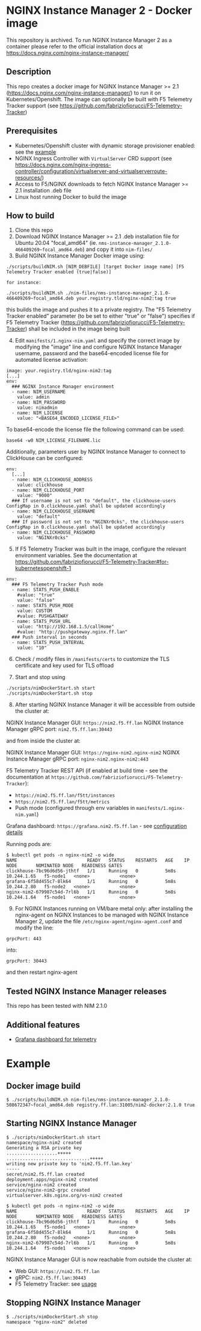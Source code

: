 # NGINX Instance Manager 2 - Docker image

This repository is archived. To run NGINX Instance Manager 2 as a container please refer to the official installation docs at https://docs.nginx.com/nginx-instance-manager/

## Description

This repo creates a docker image for NGINX Instance Manager >= 2.1 (https://docs.nginx.com/nginx-instance-manager/) to run it on Kubernetes/Openshift.
The image can optionally be built with F5 Telemetry Tracker support (see https://github.com/fabriziofiorucci/F5-Telemetry-Tracker)

## Prerequisites

- Kubernetes/Openshift cluster with dynamic storage provisioner enabled: see the [example](/contrib/pvc-provisioner)
- NGINX Ingress Controller with `VirtualServer` CRD support (see https://docs.nginx.com/nginx-ingress-controller/configuration/virtualserver-and-virtualserverroute-resources/)
- Access to F5/NGINX downloads to fetch NGINX Instance Manager >= 2.1 installation .deb file
- Linux host running Docker to build the image

## How to build

1. Clone this repo
2. Download NGINX Instance Manager >= 2.1 .deb installation file for Ubuntu 20.04 "focal_amd64" (ie. `nms-instance-manager_2.1.0-466409269~focal_amd64.deb`) and copy it into `nim-files/`
3. Build NGINX Instance Manager Docker image using:

```
./scripts/buildNIM.sh [NIM_DEBFILE] [target Docker image name] [F5 Telemetry Tracker enabled (true|false)]

for instance:

./scripts/buildNIM.sh ./nim-files/nms-instance-manager_2.1.0-466409269~focal_amd64.deb your.registry.tld/nginx-nim2:tag true
```

this builds the image and pushes it to a private registry. The "F5 Telemetry Tracker enabled" parameter (to be set to either "true" or "false") specifies if F5 Telemetry Tracker (https://github.com/fabriziofiorucci/F5-Telemetry-Tracker) shall be included in the image being built

4. Edit `manifests/1.nginx-nim.yaml` and specify the correct image by modifying the "image" line and configure NGINX Instance Manager username, password and the base64-encoded license file for automated license activation:

```
image: your.registry.tld/nginx-nim2:tag
[...]
env:
  ### NGINX Instance Manager environment
  - name: NIM_USERNAME
    value: admin
  - name: NIM_PASSWORD
    value: nimadmin
  - name: NIM_LICENSE
    value: "<BASE64_ENCODED_LICENSE_FILE>"
```

To base64-encode the license file the following command can be used:

```
base64 -w0 NIM_LICENSE_FILENAME.lic
```

Additionally, parameters user by NGINX Instance Manager to connect to ClickHouse can be configured:

```
env:
  [...]
  - name: NIM_CLICKHOUSE_ADDRESS
    value: clickhouse
  - name: NIM_CLICKHOUSE_PORT
    value: "9000"
  ### If username is not set to "default", the clickhouse-users ConfigMap in 0.clickhouse.yaml shall be updated accordingly
  - name: NIM_CLICKHOUSE_USERNAME
    value: "default"
  ### If password is not set to "NGINXr0cks", the clickhouse-users ConfigMap in 0.clickhouse.yaml shall be updated accordingly
  - name: NIM_CLICKHOUSE_PASSWORD
    value: "NGINXr0cks"
```

5. If F5 Telemetry Tracker was built in the image, configure the relevant environment variables. See the documentation at https://github.com/fabriziofiorucci/F5-Telemetry-Tracker#for-kubernetesopenshift-1

```
env:
  ### F5 Telemetry Tracker Push mode
  - name: STATS_PUSH_ENABLE
    #value: "true"
    value: "false"
  - name: STATS_PUSH_MODE
    value: CUSTOM
    #value: PUSHGATEWAY
  - name: STATS_PUSH_URL
    value: "http://192.168.1.5/callHome"
    #value: "http://pushgateway.nginx.ff.lan"
  ### Push interval in seconds
  - name: STATS_PUSH_INTERVAL
    value: "10"
```

6. Check / modify files in `/manifests/certs` to customize the TLS certificate and key used for TLS offload

7. Start and stop using

```
./scripts/nimDockerStart.sh start
./scripts/nimDockerStart.sh stop
```

8. After starting NGINX Instance Manager it will be accessible from outside the cluster at:

NGINX Instance Manager GUI: `https://nim2.f5.ff.lan`
NGINX Instance Manager gRPC port: `nim2.f5.ff.lan:30443`

and from inside the cluster at:

NGINX Instance Manager GUI: `https://nginx-nim2.nginx-nim2`
NGINX Instance Manager gRPC port: `nginx-nim2.nginx-nim2:443`


F5 Telemetry Tracker REST API (if enabled at build time - see the documentation at `https://github.com/fabriziofiorucci/F5-Telemetry-Tracker`):
- `https://nim2.f5.ff.lan/f5tt/instances`
- `https://nim2.f5.ff.lan/f5tt/metrics`
- Push mode (configured through env variables in `manifests/1.nginx-nim.yaml`)

Grafana dashboard: `https://grafana.nim2.f5.ff.lan` - see [configuration details](/contrib/grafana)

Running pods are:

```
$ kubectl get pods -n nginx-nim2 -o wide
NAME                          READY   STATUS    RESTARTS   AGE    IP            NODE       NOMINATED NODE   READINESS GATES
clickhouse-7bc96d6d56-jthtf   1/1     Running   0          5m8s   10.244.1.65   f5-node1   <none>           <none>
grafana-6f58d455c7-8lk64      1/1     Running   0          5m8s   10.244.2.80   f5-node2   <none>           <none>
nginx-nim2-679987c54d-7rl6b   1/1     Running   0          5m8s   10.244.1.64   f5-node1   <none>           <none>
```

9. For NGINX Instances running on VM/bare metal only: after installing the nginx-agent on NGINX Instances to be managed with NGINX Instance Manager 2, update the file `/etc/nginx-agent/nginx-agent.conf` and modify the line:

```
grpcPort: 443
```

into:

```
grpcPort: 30443
```

and then restart nginx-agent


## Tested NGINX Instance Manager releases

This repo has been tested with NIM 2.1.0


## Additional features

- [Grafana dashboard for telemetry](/contrib/grafana)


# Example

## Docker image build

```
$ ./scripts/buildNIM.sh nim-files/nms-instance-manager_2.1.0-508672347~focal_amd64.deb registry.ff.lan:31005/nim2-docker:2.1.0 true
```

## Starting NGINX Instance Manager

```
$ ./scripts/nimDockerStart.sh start
namespace/nginx-nim2 created
Generating a RSA private key
...................+++++
...............................+++++
writing new private key to 'nim2.f5.ff.lan.key'
-----
secret/nim2.f5.ff.lan created
deployment.apps/nginx-nim2 created
service/nginx-nim2 created
service/nginx-nim2-grpc created 
virtualserver.k8s.nginx.org/vs-nim2 created

$ kubectl get pods -n nginx-nim2 -o wide
NAME                          READY   STATUS    RESTARTS   AGE    IP            NODE       NOMINATED NODE   READINESS GATES
clickhouse-7bc96d6d56-jthtf   1/1     Running   0          5m8s   10.244.1.65   f5-node1   <none>           <none>
grafana-6f58d455c7-8lk64      1/1     Running   0          5m8s   10.244.2.80   f5-node2   <none>           <none>
nginx-nim2-679987c54d-7rl6b   1/1     Running   0          5m8s   10.244.1.64   f5-node1   <none>           <none>
```

NGINX Instance Manager GUI is now reachable from outside the cluster at:
- Web GUI: `https://nim2.f5.ff.lan`
- gRPC: `nim2.f5.ff.lan:30443`
- F5 Telemetry Tracker: see [usage](https://github.com/fabriziofiorucci/F5-Telemetry-Tracker/blob/production/USAGE.md)

## Stopping NGINX Instance Manager

```
$ ./scripts/nimDockerStart.sh stop
namespace "nginx-nim2" deleted
```
